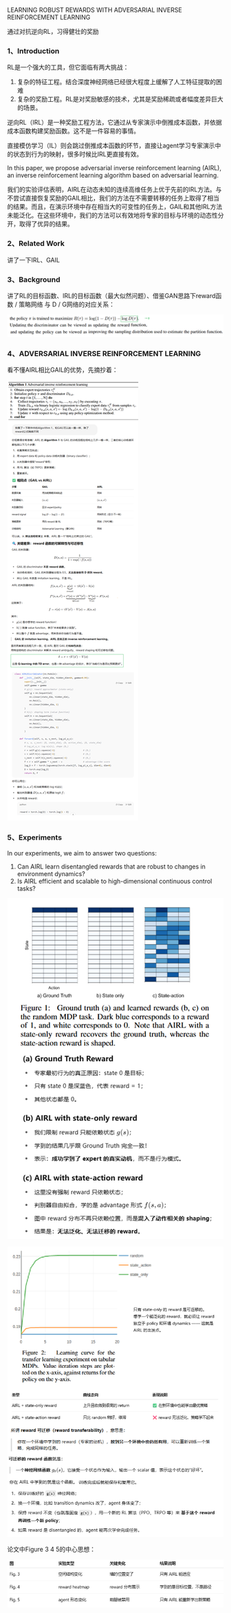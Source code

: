LEARNING ROBUST REWARDS WITH ADVERSARIAL INVERSE REINFORCEMENT LEARNING

通过对抗逆向RL，习得健壮的奖励

### 1、Introduction

RL是一个强大的工具，但它面临有两大挑战：

1. 复杂的特征工程。结合深度神经网络已经很大程度上缓解了人工特征提取的困难
2. 复杂的奖励工程。RL是对奖励敏感的技术，尤其是奖励稀疏或者幅度差异巨大的场景。

逆向RL（IRL）是一种奖励工程方法，它通过从专家演示中倒推成本函数，并依据成本函数构建奖励函数。这不是一件容易的事情。

直接模仿学习（IL）则会跳过倒推成本函数的环节，直接让agent学习专家演示中的状态到行为的映射，很多时候比IRL更直接有效。

In this paper, we propose adversarial inverse reinforcement learning (AIRL), an inverse reinforcement learning algorithm based on adversarial learning.

我们的实验评估表明，AIRL在动态未知的连续高维任务上优于先前的IRL方法。与不尝试直接恢复奖励的GAIL相比，我们的方法在不需要转移的任务上取得了相当的结果。而且，在演示环境中存在相当大的可变性的任务上，GAIL和其他IRL方法未能泛化。在这些环境中，我们的方法可以有效地将专家的目标与环境的动态性分开，取得了优异的结果。

### 2、Related Work

讲了一下IRL、GAIL

### 3、Background

讲了RL的目标函数、IRL的目标函数（最大似然问题）、借鉴GAN思路下reward函数 / 策略网络 与 D / G网络的对应关系：

![image-20250618191351830](img/image-20250618191351830.png)

### 4、ADVERSARIAL INVERSE REINFORCEMENT LEARNING

看不懂AIRL相比GAIL的优势，先摘抄着：

![image-20250618194535945](img/image-20250618194535945.png)

### 5、Experiments

In our experiments, we aim to answer two questions:
1. Can AIRL learn disentangled rewards that are robust to changes in environment dynamics?
2. Is AIRL efficient and scalable to high-dimensional continuous control tasks?

![image-20250618195346791](img/image-20250618195346791.png)

![image-20250618200329229](img/image-20250618200329229.png)

论文中Figure 3 4 5的中心思想：

![image-20250618205540190](img/image-20250618205540190.png)